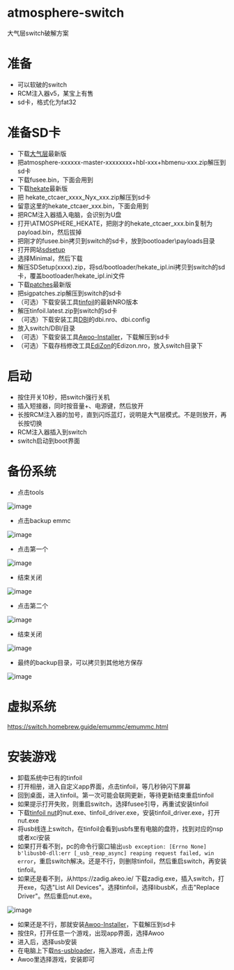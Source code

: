 # atmosphere-switch
大气层switch破解方案

# 准备
* 可以软破的switch
* RCM注入器v5，某宝上有售
* sd卡，格式化为fat32

# 准备SD卡
* 下载[大气层](https://github.com/Atmosphere-NX/Atmosphere)最新版
* 把atmosphere-xxxxxx-master-xxxxxxxx+hbl-xxx+hbmenu-xxx.zip解压到sd卡
* 下载fusee.bin，下面会用到
* 下载[hekate](https://github.com/CTCaer/hekate)最新版
* 把 hekate_ctcaer_xxxx_Nyx_xxx.zip解压到sd卡
* 留意这里的hekate_ctcaer_xxx.bin，下面会用到
* 把RCM注入器插入电脑，会识别为U盘
* 打开\ATMOSPHERE_HEKATE，把刚才的hekate_ctcaer_xxx.bin复制为payload.bin，然后拔掉
* 把刚才的fusee.bin拷贝到switch的sd卡，放到bootloader\payloads目录
* 打开网站[sdsetup](https://www.sdsetup.com/)
* 选择Minimal，然后下载
* 解压SDSetup(xxxx).zip，将sd/bootloader/hekate_ipl.ini拷贝到switch的sd卡，覆盖bootloader/hekate_ipl.ini文件
* 下载[patches](https://gbatemp.net/threads/sigpatches-for-atmosphere-hekate-fss0-fusee-package3.571543/)最新版
* 把sigpatches.zip解压到switch的sd卡
* （可选）下载安装工具[tinfoil](https://tinfoil.io/)的最新NRO版本
* 解压tinfoil.latest.zip到switch的sd卡
* （可选）下载安装工具[DBI](https://github.com/rashevskyv/dbi)的dbi.nro、dbi.config
* 放入switch/DBI/目录
* （可选）下载安装工具[Awoo-Installer](https://github.com/Huntereb/Awoo-Installer)，下载解压到sd卡
* （可选）下载存档修改工具[EdiZon](https://github.com/WerWolv/EdiZon)的Edizon.nro，放入switch目录下

# 启动
* 按住开关10秒，把switch强行关机
* 插入短接器，同时按音量+、电源键，然后放开
* 长按RCM注入器的加号，直到闪烁蓝灯，说明是大气层模式。不是则放开，再长按切换
* RCM注入器插入到switch
* switch启动到boot界面

# 备份系统
* 点击tools

![image](backup1.png)

* 点击backup emmc

![image](backup2.png)

* 点击第一个

![image](backup3.png)

* 结束关闭

![image](backup4.png)

* 点击第二个

![image](backup5.png)

* 结束关闭

![image](backup6.png)

* 最终的backup目录，可以拷贝到其他地方保存

![image](backup7.png)

# 虚拟系统
https://switch.homebrew.guide/emummc/emummc.html

# 安装游戏
* 卸载系统中已有的tinfoil
* 打开相册，进入自定义app界面，点击tinfoil，等几秒钟闪下屏幕
* 回到桌面，进入tinfoil。第一次可能会联网更新，等待更新结束重启tinfoil
* 如果提示打开失败，则重启switch，选择fusee引导，再重试安装tinfoil
* 下载[tinfoil nut](https://github.com/blawar/nut/releases)的nut.exe、tinfoil_driver.exe，安装tinfoil_driver.exe，打开nut.exe
* 将usb线连上switch，在tinfoil会看到usbfs里有电脑的盘符，找到对应的nsp或者xci安装
* 如果打开看不到，pc的命令行窗口输出```usb exception: [Errno None] b'libusb0-dll:err [_usb_reap_async] reaping request failed, win error```，重启switch解决。还是不行，则删除tinfoil，然后重启switch，再安装tinfoil。
* 如果还是看不到，从https://zadig.akeo.ie/ 下载zadig.exe，插入switch，打开exe，勾选"List All Devices"。选择tinfoil，选择libusbK，点击"Replace Driver"。然后重启nut.exe。

![image](usbfs.jpg)

* 如果还是不行，那就安装[Awoo-Installer](https://github.com/Huntereb/Awoo-Installer)，下载解压到sd卡
* 按住R，打开任意一个游戏，出现app界面，选择Awoo
* 进入后，选择usb安装
* 在电脑上下载[ns-usbloader](https://github.com/developersu/ns-usbloader)，拖入游戏，点击上传
* Awoo里选择游戏，安装即可

